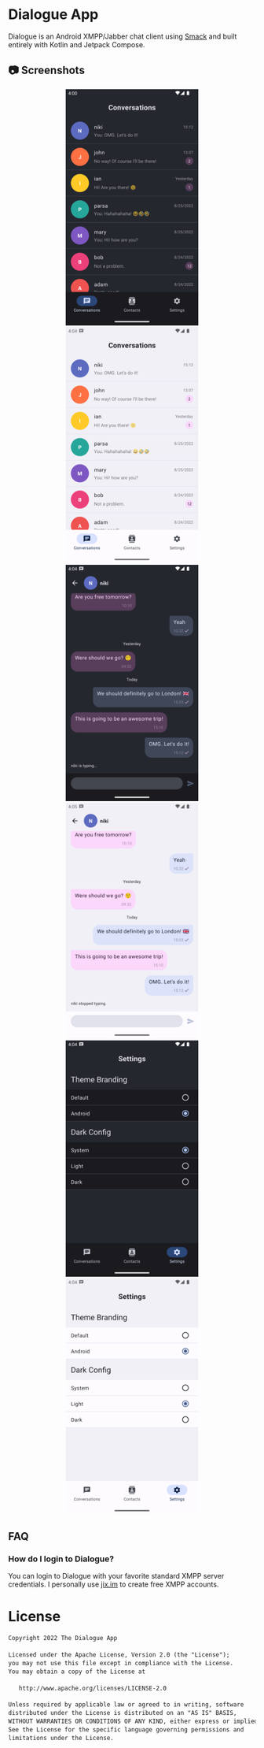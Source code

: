 # Dialogue App

Dialogue is an Android XMPP/Jabber chat client using [Smack](https://github.com/igniterealtime/Smack) and built entirely with Kotlin and Jetpack Compose.

## 📷 Screenshots

<p align="center">
<img src="screenshots/screenshot1.png" alt="drawing" width="270" />
<img src="screenshots/screenshot2.png" alt="drawing" width="270" />
<img src="screenshots/screenshot3.png" alt="drawing" width="270" />
<img src="screenshots/screenshot4.png" alt="drawing" width="270" />
<img src="screenshots/screenshot5.png" alt="drawing" width="270" />
<img src="screenshots/screenshot6.png" alt="drawing" width="270" />
</p>

## FAQ

### How do I login to Dialogue?

You can login to Dialogue with your favorite standard XMPP server credentials. I personally use [jix.im](https://jix.im) to create free XMPP accounts.

# License
```xml
Copyright 2022 The Dialogue App

Licensed under the Apache License, Version 2.0 (the "License");
you may not use this file except in compliance with the License.
You may obtain a copy of the License at

   http://www.apache.org/licenses/LICENSE-2.0

Unless required by applicable law or agreed to in writing, software
distributed under the License is distributed on an "AS IS" BASIS,
WITHOUT WARRANTIES OR CONDITIONS OF ANY KIND, either express or implied.
See the License for the specific language governing permissions and
limitations under the License.
```
